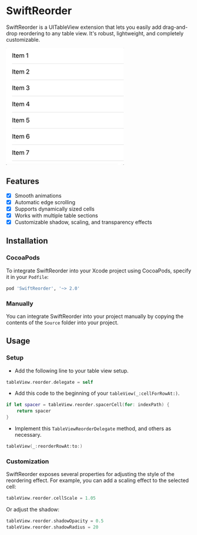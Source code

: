 # SwiftReorder

SwiftReorder is a UITableView extension that lets you easily add drag-and-drop reordering to any table view. It's robust, lightweight, and completely customizable.

![Demo](Resources/demo.gif)

## Features

- [x] Smooth animations
- [x] Automatic edge scrolling
- [x] Supports dynamically sized cells
- [x] Works with multiple table sections
- [x] Customizable shadow, scaling, and transparency effects

## Installation

### CocoaPods

To integrate SwiftReorder into your Xcode project using CocoaPods, specify it in your `Podfile`:

```ruby
pod 'SwiftReorder', '~> 2.0'
```

### Manually

You can integrate SwiftReorder into your project manually by copying the contents of the `Source` folder into your project.

## Usage

### Setup

* Add the following line to your table view setup.
```swift
tableView.reorder.delegate = self
```
* Add this code to the beginning of your `tableView(_:cellForRowAt:)`.
```swift
if let spacer = tableView.reorder.spacerCell(for: indexPath) {
    return spacer
}
```
* Implement this `TableViewReorderDelegate` method, and others as necessary.
```swift
tableView(_:reorderRowAt:to:)
```

### Customization
SwiftReorder exposes several properties for adjusting the style of the reordering effect. For example, you can add a scaling effect to the selected cell:
```swift
tableView.reorder.cellScale = 1.05
```
Or adjust the shadow:
```swift
tableView.reorder.shadowOpacity = 0.5
tableView.reorder.shadowRadius = 20
```
